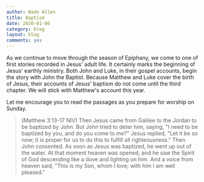```yaml
---
author: Wade Allen
title: Baptism
date: 2020-01-06
category: blog
layout: blog
comments: yes
---
```

 
As we continue to move through the season of Epiphany, we come to one of first stories recorded in Jesus' adult life. It certainly marks the beginning of Jesus' earthly ministry. Both John and Luke, in their gospel accounts, begin the story with John the Baptist. Because Matthew and Luke cover the birth of Jesus, their accounts of Jesus' baptism do not come until the third chapter. We will stick with Matthew's account this year.

Let me encourage you to read the passages as you prepare for worship on Sunday.


>(Matthew 3:13-17 NIV) Then Jesus came from Galilee to the Jordan to be baptized by John. But John tried to deter him, saying, "I need to be baptized by you, and do you come to me?" Jesus replied, "Let it be so now; it is proper for us to do this to fulfill all righteousness." Then John consented. As soon as Jesus was baptized, he went up out of the water. At that moment heaven was opened, and he saw the Spirit of God descending like a dove and lighting on him. And a voice from heaven said, "This is my Son, whom I love; with him I am well pleased." 
 
